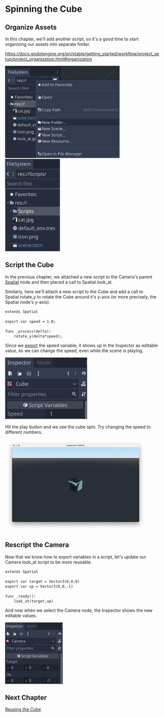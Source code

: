 # Spinning the Cube

## Organize Assets

In this chapter, we'll add another script, so it's a good time to start organizing our assets into separate folder.

https://docs.godotengine.org/en/stable/getting_started/workflow/project_setup/project_organization.html#organization

<img src="images/newfolder.png" height="300">
<img src="images/scriptsfolder.png" height="300">

## Script the Cube

In the previous chapter, we attached a new script to the Camera's parent [Spatial](https://docs.godotengine.org/en/stable/classes/class_spatial.html) node and then placed a call to Spatial.look_at.

Similarly, here we'll attach a new script to the Cube and add a call to Spatial.rotate_y to rotate the Cube around it's y-axis (or more precisely, the Spatial node's y-axis).

```gdscript
extends Spatial

export var speed = 1.0;

func _process(delta):
	rotate_y(delta*speed);
```

Since we [export](https://docs.godotengine.org/en/stable/getting_started/scripting/gdscript/gdscript_exports.html) the speed variable, it shows up in the Inspector as editable value, so we can change the speed, even while the scene is playing.

<img src="images/cubespeed.png" height="200">

Hit the play button and we see the cube spin. Try changing the speed to different numbers.

<img src="images/cuberotate.png" height="300">

## Rescript the Camera

Now that we know how to export variables in a script, let's update our Camera look_at script to be more reusable.

```gdscript
extends Spatial

export var target = Vector3(0,0,0)
export var up = Vector3(0,0,-1)

func _ready():
	look_at(target,up)
```

And now when we select the Camera node, the Inspector shows the new editable values.

<img src="images/camerainspect.png" height="200">

## Next Chapter

[Reusing the Cube](../chapter07/README.md)
